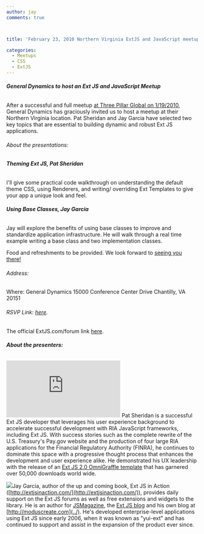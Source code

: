 ```yaml
---
author: jay
comments: true



title: 'February 23, 2010 Northern Virginia ExtJS and JavaScript meetup at General Dynamics'

categories:
  - Meetups
  - CSS
  - ExtJS
---
```


###### **General Dynamics to host an Ext JS and JavaScript Meetup**





After a successful and full meetup [at Three Pillar Global on 1/19/2010](http://moduscreate.com/219/three-pillar-global-plays-host-to-an-extjs-gathering), General Dynamics has graciously invited us to host a meetup at their Northern Virginia location.   Pat Sheridan and Jay Garcia have selected two key topics that are essential to building dynamic and robust Ext JS applications.





###### About the presentations:





###### **Theming Ext JS, Pat Sheridan**





I'll give some practical code walkthrough on understanding the default theme CSS, using Renderers, and writing/ overriding Ext Templates to give your app a unique look and feel.





###### **Using Base Classes, Jay Garcia**





Jay will explore the benefits of using base classes to improve and standardize application infrastructure.
He will walk through a real time example writing a base class and two implementation classes.





Food and refreshments to be provided.  We look forward to [seeing you there!](http://www.meetup.com/NoVa-Javascript-Ext-JS-Users-Group/calendar/12529642/)





###### Address:





Where:
General Dynamics
15000 Conference Center Drive 
Chantilly, VA 20151
  






###### RSVP Link: [here](http://www.meetup.com/NoVa-Javascript-Ext-JS-Users-Group/calendar/12529642/).





  

The official ExtJS.com/forum link [here](http://www.extjs.com/forum/showthread.php?p=434409).
  






###### **About the presenters:**





![](http://www.extjs.com/forum/image.php?u=3054&dateline=1247548690) Pat Sheridan is a successful Ext JS developer that leverages his user experience background to accelerate successful development with RIA JavaScript frameworks, including Ext JS.  With success stories such as the complete rewrite of the U.S. Treasury's Pay.gov website and the production of four large RIA applications for the Financial Regulatory Authority (FINRA), he continues to dominate this space with a progressive thought process that enhances the development and user experience alike.  He demonstrated his UX leadership with the release of an [Ext JS 2.0 OmniGraffle template](http://www.extjs.com/forum/showthread.php?t=31514) that has garnered over 50,000 downloads world wide.









![](http://media.linkedin.com/mpr/mpr/shrink_80_80/p/1/000/012/3f1/1719f93.jpg)Jay Garcia, author of the up and coming book, Ext JS in Action ([http://extjsinaction.com/](http://extjsinaction.com/)), provides daily support on the Ext JS forums as well as free extensions and widgets to the library.  He is an author for  [JSMagazine](http://moduscreate.com/213/november-2009-js-magazine-now-available), the [Ext JS blog](http://www.extjs.com/blog/2009/09/13/5-steps-drag-and-drop-with-ext-js/) and his own blog at [http://moduscreate.com](../).  He's developed enterprise-level applications using Ext JS since early 2006, when it was known as "yui-ext" and has continued to support and assist in the expansion of the product ever since.





  

  

  




